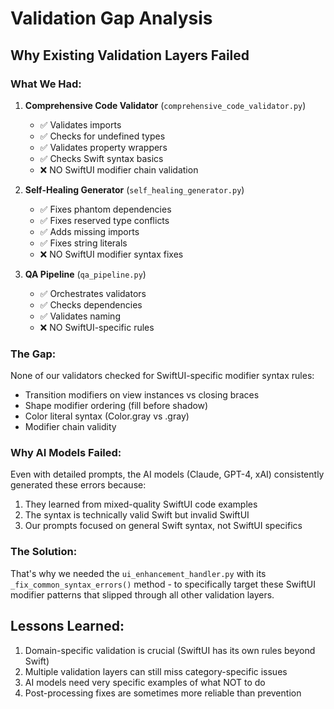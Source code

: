 # Validation Gap Analysis

## Why Existing Validation Layers Failed

### What We Had:
1. **Comprehensive Code Validator** (`comprehensive_code_validator.py`)
   - ✅ Validates imports
   - ✅ Checks for undefined types
   - ✅ Validates property wrappers
   - ✅ Checks Swift syntax basics
   - ❌ NO SwiftUI modifier chain validation

2. **Self-Healing Generator** (`self_healing_generator.py`)
   - ✅ Fixes phantom dependencies
   - ✅ Fixes reserved type conflicts
   - ✅ Adds missing imports
   - ✅ Fixes string literals
   - ❌ NO SwiftUI modifier syntax fixes

3. **QA Pipeline** (`qa_pipeline.py`)
   - ✅ Orchestrates validators
   - ✅ Checks dependencies
   - ✅ Validates naming
   - ❌ NO SwiftUI-specific rules

### The Gap:
None of our validators checked for SwiftUI-specific modifier syntax rules:
- Transition modifiers on view instances vs closing braces
- Shape modifier ordering (fill before shadow)
- Color literal syntax (Color.gray vs .gray)
- Modifier chain validity

### Why AI Models Failed:
Even with detailed prompts, the AI models (Claude, GPT-4, xAI) consistently generated these errors because:
1. They learned from mixed-quality SwiftUI code examples
2. The syntax is technically valid Swift but invalid SwiftUI
3. Our prompts focused on general Swift syntax, not SwiftUI specifics

### The Solution:
That's why we needed the `ui_enhancement_handler.py` with its `_fix_common_syntax_errors()` method - to specifically target these SwiftUI modifier patterns that slipped through all other validation layers.

## Lessons Learned:
1. Domain-specific validation is crucial (SwiftUI has its own rules beyond Swift)
2. Multiple validation layers can still miss category-specific issues
3. AI models need very specific examples of what NOT to do
4. Post-processing fixes are sometimes more reliable than prevention